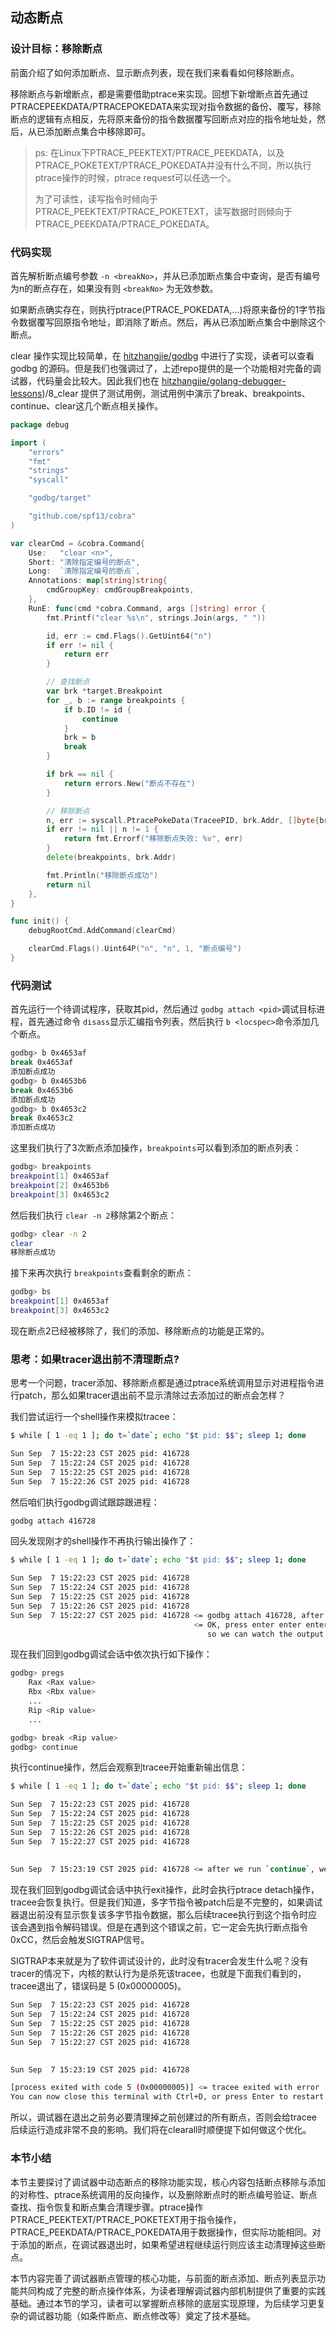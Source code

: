 ## 动态断点

### 设计目标：移除断点

前面介绍了如何添加断点、显示断点列表，现在我们来看看如何移除断点。

移除断点与新增断点，都是需要借助ptrace来实现。回想下新增断点首先通过PTRACEPEEKDATA/PTRACEPOKEDATA来实现对指令数据的备份、覆写，移除断点的逻辑有点相反，先将原来备份的指令数据覆写回断点对应的指令地址处，然后，从已添加断点集合中移除即可。

> ps: 在Linux下PTRACE_PEEKTEXT/PTRACE_PEEKDATA，以及PTRACE_POKETEXT/PTRACE_POKEDATA并没有什么不同，所以执行ptrace操作的时候，ptrace request可以任选一个。
>
> 为了可读性，读写指令时倾向于PTRACE_PEEKTEXT/PTRACE_POKETEXT，读写数据时则倾向于PTRACE_PEEKDATA/PTRACE_POKEDATA。

### 代码实现

首先解析断点编号参数 `-n <breakNo>`，并从已添加断点集合中查询，是否有编号为n的断点存在，如果没有则 `<breakNo>` 为无效参数。

如果断点确实存在，则执行ptrace(PTRACE_POKEDATA,...)将原来备份的1字节指令数据覆写回原指令地址，即消除了断点。然后，再从已添加断点集合中删除这个断点。

clear 操作实现比较简单，在 [hitzhangjie/godbg](https://github.com/hitzhangjie/godbg) 中进行了实现，读者可以查看 godbg 的源码。但是我们也强调过了，上述repo提供的是一个功能相对完备的调试器，代码量会比较大。因此我们也在 [hitzhangjie/golang-debugger-lessons](https://github.com/hitzhangjie/golang-debugger-lessons))/8_clear 提供了测试用例，测试用例中演示了break、breakpoints、continue、clear这几个断点相关操作。

```go
package debug

import (
    "errors"
    "fmt"
    "strings"
    "syscall"

    "godbg/target"

    "github.com/spf13/cobra"
)

var clearCmd = &cobra.Command{
    Use:   "clear <n>",
    Short: "清除指定编号的断点",
    Long:  `清除指定编号的断点`,
    Annotations: map[string]string{
        cmdGroupKey: cmdGroupBreakpoints,
    },
    RunE: func(cmd *cobra.Command, args []string) error {
        fmt.Printf("clear %s\n", strings.Join(args, " "))

        id, err := cmd.Flags().GetUint64("n")
        if err != nil {
            return err
        }

        // 查找断点
        var brk *target.Breakpoint
        for _, b := range breakpoints {
            if b.ID != id {
                continue
            }
            brk = b
            break
        }

        if brk == nil {
            return errors.New("断点不存在")
        }

        // 移除断点
        n, err := syscall.PtracePokeData(TraceePID, brk.Addr, []byte{brk.Orig})
        if err != nil || n != 1 {
            return fmt.Errorf("移除断点失败: %v", err)
        }
        delete(breakpoints, brk.Addr)

        fmt.Println("移除断点成功")
        return nil
    },
}

func init() {
    debugRootCmd.AddCommand(clearCmd)

    clearCmd.Flags().Uint64P("n", "n", 1, "断点编号")
}
```

### 代码测试

首先运行一个待调试程序，获取其pid，然后通过 `godbg attach <pid>`调试目标进程，首先通过命令 `disass`显示汇编指令列表，然后执行 `b <locspec>`命令添加几个断点。

```bash
godbg> b 0x4653af
break 0x4653af
添加断点成功
godbg> b 0x4653b6
break 0x4653b6
添加断点成功
godbg> b 0x4653c2
break 0x4653c2
添加断点成功
```

这里我们执行了3次断点添加操作，`breakpoints`可以看到添加的断点列表：

```bash
godbg> breakpoints
breakpoint[1] 0x4653af 
breakpoint[2] 0x4653b6 
breakpoint[3] 0x4653c2 
```

然后我们执行 `clear -n 2`移除第2个断点：

```bash
godbg> clear -n 2
clear 
移除断点成功
```

接下来再次执行 `breakpoints`查看剩余的断点：

```bash
godbg> bs
breakpoint[1] 0x4653af 
breakpoint[3] 0x4653c2
```

现在断点2已经被移除了，我们的添加、移除断点的功能是正常的。

### 思考：如果tracer退出前不清理断点?

思考一个问题，tracer添加、移除断点都是通过ptrace系统调用显示对进程指令进行patch，那么如果tracer退出前不显示清除过去添加过的断点会怎样？

我们尝试运行一个shell操作来模拟tracee：

```bash
$ while [ 1 -eq 1 ]; do t=`date`; echo "$t pid: $$"; sleep 1; done

Sun Sep  7 15:22:23 CST 2025 pid: 416728
Sun Sep  7 15:22:24 CST 2025 pid: 416728
Sun Sep  7 15:22:25 CST 2025 pid: 416728
Sun Sep  7 15:22:26 CST 2025 pid: 416728
```

然后咱们执行godbg调试跟踪跟进程：

```bash
godbg attach 416728
```

回头发现刚才的shell操作不再执行输出操作了：

```bash
$ while [ 1 -eq 1 ]; do t=`date`; echo "$t pid: $$"; sleep 1; done

Sun Sep  7 15:22:23 CST 2025 pid: 416728
Sun Sep  7 15:22:24 CST 2025 pid: 416728
Sun Sep  7 15:22:25 CST 2025 pid: 416728
Sun Sep  7 15:22:26 CST 2025 pid: 416728
Sun Sep  7 15:22:27 CST 2025 pid: 416728 <= godbg attach 416728, after traced, tracee paused
                                         <= OK, press enter enter enter to create some space here,
                                            so we can watch the output again when we run `continue`.

```

现在我们回到godbg调试会话中依次执行如下操作：

```bash
godbg> pregs
    Rax <Rax value>
    Rbx <Rbx value>
    ... 
    Rip <Rip value>
    ...

godbg> break <Rip value>
godbg> continue
```

执行continue操作，然后会观察到tracee开始重新输出信息：

```bash
$ while [ 1 -eq 1 ]; do t=`date`; echo "$t pid: $$"; sleep 1; done

Sun Sep  7 15:22:23 CST 2025 pid: 416728
Sun Sep  7 15:22:24 CST 2025 pid: 416728
Sun Sep  7 15:22:25 CST 2025 pid: 416728
Sun Sep  7 15:22:26 CST 2025 pid: 416728
Sun Sep  7 15:22:27 CST 2025 pid: 416728
                                        
                                        
Sun Sep  7 15:23:19 CST 2025 pid: 416728 <= after we run `continue`, we see the output again.
```

现在我们回到godbg调试会话中执行exit操作，此时会执行ptrace detach操作，tracee会恢复执行。但是我们知道，多字节指令被patch后是不完整的，如果调试器退出前没有显示恢复该多字节指令数据，那么后续tracee执行到这个指令时应该会遇到指令解码错误。但是在遇到这个错误之前，它一定会先执行断点指令0xCC，然后会触发SIGTRAP信号。

SIGTRAP本来就是为了软件调试设计的，此时没有tracer会发生什么呢？没有tracer的情况下，内核的默认行为是杀死该tracee，也就是下面我们看到的，tracee退出了，错误码是 5 (0x00000005)。

```bash
Sun Sep  7 15:22:23 CST 2025 pid: 416728
Sun Sep  7 15:22:24 CST 2025 pid: 416728
Sun Sep  7 15:22:25 CST 2025 pid: 416728
Sun Sep  7 15:22:26 CST 2025 pid: 416728
Sun Sep  7 15:22:27 CST 2025 pid: 416728 
                                         

Sun Sep  7 15:23:19 CST 2025 pid: 416728

[process exited with code 5 (0x00000005)] <= tracee exited with error
You can now close this terminal with Ctrl+D, or press Enter to restart.
```

所以，调试器在退出之前务必要清理掉之前创建过的所有断点，否则会给tracee后续运行造成非常不良的影响。我们将在clearall时顺便提下如何做这个优化。

### 本节小结

本节主要探讨了调试器中动态断点的移除功能实现，核心内容包括断点移除与添加的对称性、ptrace系统调用的反向操作，以及删除断点时的断点编号验证、断点查找、指令恢复和断点集合清理步骤。ptrace操作PTRACE_PEEKTEXT/PTRACE_POKETEXT用于指令操作，PTRACE_PEEKDATA/PTRACE_POKEDATA用于数据操作，但实际功能相同。对于添加的断点，在调试器退出时，如果希望进程继续运行则应该主动清理掉这些断点。

本节内容完善了调试器断点管理的核心功能，与前面的断点添加、断点列表显示功能共同构成了完整的断点操作体系，为读者理解调试器内部机制提供了重要的实践基础。通过本节的学习，读者可以掌握断点移除的底层实现原理，为后续学习更复杂的调试器功能（如条件断点、断点修改等）奠定了技术基础。

